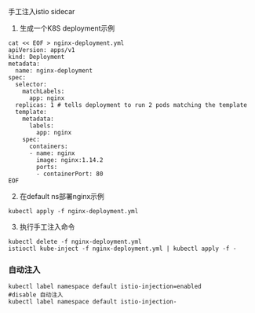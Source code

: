 手工注入istio sidecar

1. 生成一个K8S deployment示例
```
cat << EOF > nginx-deployment.yml
apiVersion: apps/v1
kind: Deployment
metadata:
  name: nginx-deployment
spec:
  selector:
    matchLabels:
      app: nginx
  replicas: 1 # tells deployment to run 2 pods matching the template
  template:
    metadata:
      labels:
        app: nginx
    spec:
      containers:
      - name: nginx
        image: nginx:1.14.2
        ports:
        - containerPort: 80
EOF

```

2. 在default ns部署nginx示例
```
kubectl apply -f nginx-deployment.yml
```


3. 执行手工注入命令
```
kubectl delete -f nginx-deployment.yml
istioctl kube-inject -f nginx-deployment.yml | kubectl apply -f -
```


### 自动注入

```
kubectl label namespace default istio-injection=enabled
#disable 自动注入
kubectl label namespace default istio-injection-
```